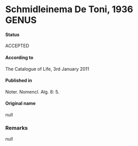 # Schmidleinema De Toni, 1936 GENUS

#### Status
ACCEPTED

#### According to
The Catalogue of Life, 3rd January 2011

#### Published in
Noter. Nomencl. Alg. 8: 5.

#### Original name
null

### Remarks
null